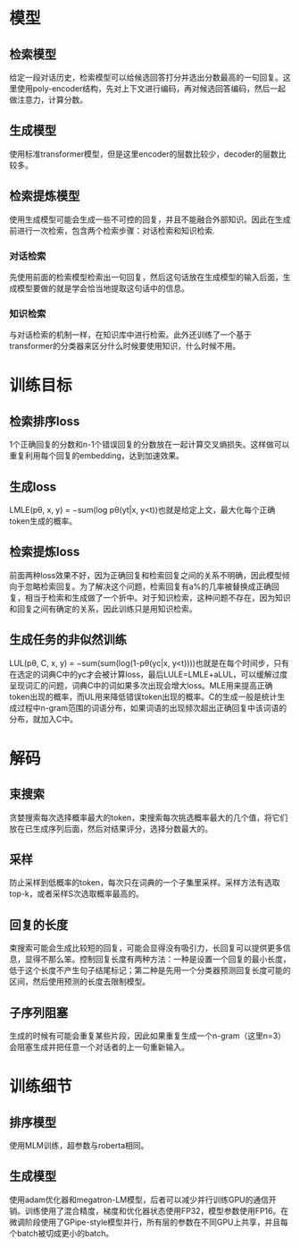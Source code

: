 # 模型
## 检索模型
给定一段对话历史，检索模型可以给候选回答打分并选出分数最高的一句回复。这里使用poly-encoder结构，先对上下文进行编码，再对候选回答编码，然后一起做注意力，计算分数。
## 生成模型
使用标准transformer模型，但是这里encoder的层数比较少，decoder的层数比较多。
## 检索提炼模型
使用生成模型可能会生成一些不可控的回复，并且不能融合外部知识。因此在生成前进行一次检索，包含两个检索步骤：对话检索和知识检索.
### 对话检索
先使用前面的检索模型检索出一句回复，然后这句话放在生成模型的输入后面，生成模型要做的就是学会恰当地提取这句话中的信息。
### 知识检索
与对话检索的机制一样，在知识库中进行检索。此外还训练了一个基于transformer的分类器来区分什么时候要使用知识，什么时候不用。
# 训练目标
## 检索排序loss
1个正确回复的分数和n-1个错误回复的分数放在一起计算交叉熵损失。这样做可以重复利用每个回复的embedding，达到加速效果。
## 生成loss
LMLE(pθ, x, y) = −sum(log pθ(yt|x, y<t))也就是给定上文，最大化每个正确token生成的概率。
## 检索提炼loss
前面两种loss效果不好，因为正确回复和检索回复之间的关系不明确，因此模型倾向于忽略检索回复。为了解决这个问题，检索回复有a%的几率被替换成正确回复，相当于检索和生成做了一个折中。对于知识检索，这种问题不存在，因为知识和回复之间有确定的关系，因此训练只是用知识检索。
## 生成任务的非似然训练
LUL(pθ, C, x, y) = −sum(sum(log(1-pθ(yc|x, y<t))))也就是在每个时间步，只有在选定的词典C中的yc才会被计算loss，最后LULE=LMLE+aLUL，可以缓解过度呈现词汇的问题，词典C中的词如果多次出现会增大loss。MLE用来提高正确token出现的概率，而UL用来降低错误token出现的概率。C的生成一般是统计生成过程中n-gram范围的词语分布，如果词语的出现频次超出正确回复中该词语的分布，就加入C中。
# 解码
## 束搜索
贪婪搜索每次选择概率最大的token，束搜索每次挑选概率最大的几个值，将它们放在已生成序列后面，然后对结果评分，选择分数最大的。
## 采样
防止采样到低概率的token，每次只在词典的一个子集里采样。采样方法有选取top-k，或者采样S次选取概率最高的。
## 回复的长度
束搜索可能会生成比较短的回复，可能会显得没有吸引力，长回复可以提供更多信息，显得不那么笨。控制回复长度有两种方法：一种是设置一个回复的最小长度，低于这个长度不产生句子结尾标记；第二种是先用一个分类器预测回复长度可能的区间，然后使用预测的长度去限制模型。
## 子序列阻塞
生成的时候有可能会重复某些片段，因此如果重复生成一个n-gram（这里n=3）会阻塞生成并把任意一个对话者的上一句重新输入。
# 训练细节
## 排序模型
使用MLM训练，超参数与roberta相同。
## 生成模型
使用adam优化器和megatron-LM模型，后者可以减少并行训练GPU的通信开销。训练使用了混合精度，梯度和优化器状态使用FP32，模型参数使用FP16。在微调阶段使用了GPipe-style模型并行，所有层的参数在不同GPU上共享，并且每个batch被切成更小的batch。
